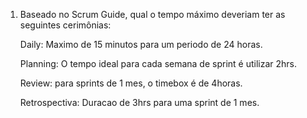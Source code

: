 1. Baseado no Scrum Guide, qual o tempo máximo deveriam ter as seguintes
cerimônias: 

    Daily: Maximo de 15 minutos para um periodo de 24 horas.

    Planning: O tempo ideal para cada semana de sprint é utilizar 2hrs.

    Review: para sprints de 1 mes, o timebox é de 4horas.

    Retrospectiva: Duracao de 3hrs para uma sprint de 1 mes.

